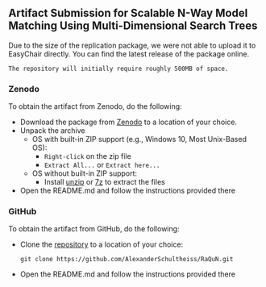 ## Artifact Submission for Scalable N-Way Model Matching Using Multi-Dimensional Search Trees
Due to the size of the replication package, we were not able to upload it to EasyChair directly. 
You can find the latest release of the package online.

`The repository will initially require roughly 500MB of space.` 

### Zenodo
To obtain the artifact from Zenodo, do the following:

* Download the package from [Zenodo](https://doi.org/10.5281/zenodo.5111517) to a location of your choice.
* Unpack the archive
  * OS with built-in ZIP support (e.g., Windows 10, Most Unix-Based OS): 
    * `Right-click` on the zip file
    * `Extract All...` or `Extract here...`
  * OS without built-in ZIP support: 
    * Install [unzip](https://linux.die.net/man/1/unzip) or [7z](https://www.7-zip.org/download.html) to extract the files
* Open the README.md and follow the instructions provided there

### GitHub
To obtain the artifact from GitHub, do the following:
* Clone the [repository](https://github.com/AlexanderSchultheiss/RaQuN) to a location of your choice:
    ```
    git clone https://github.com/AlexanderSchultheiss/RaQuN.git
    ```
* Open the README.md and follow the instructions provided there

